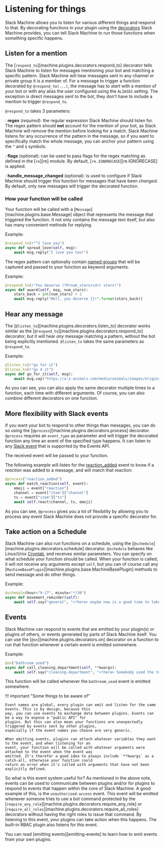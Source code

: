 # Listening for things

Slack Machine allows you to listen for various different things and respond to that. By decorating functions in your
plugin using the [decorators](../../api#decorators) Slack Machine provides, you can tell Slack Machine to run those
functions when something specific happens.

## Listen for a mention

The [`respond_to`][machine.plugins.decorators.respond_to] decorator tells Slack Machine to listen for messages
mentioning your bot and matching a specific pattern. Slack Machine will hear messages sent in any channel or private
group it is a member of. For a message to trigger a function decorated by `@respond_to(...)`, the message has to *start*
with a mention of your bot or with any alias the user configured using the `ALIASES` setting. The exception is direct
messages sent to the bot, they don't have to include a mention to trigger `@respond_to`.

`@respond_to` takes 3 parameters:

:   **regex** (_required_): the regular expression Slack Machine should listen for. The regex pattern should **not**
account for the mention of your bot, as Slack Machine will remove the mention before looking for a match. Slack Machine
listens for any occurrence of the pattern in the message, so if you want to specifically match the whole message, you
can anchor your pattern using the `^` and `$` symbols.

:   **flags** (optional): can be used to pass flags for the regex matching as defined in the [`re`][re] module. By
default, [`re.IGNORECASE`][re.IGNORECASE] is applied.

:   **handle_message_changed** (optional): is used to configure if Slack Machine should trigger this function for
messages that have been _changed_. By default, only _new_ messages will trigger the decorated function.

### How your function will be called

Your function will be called with a [`Message`][machine.plugins.base.Message] object that represents the message
that triggered the function. It not only contains the message text itself, but also has many convenient
methods for replying.

Example:

``` python
@respond_to(r"^I love you")
async def spread_love(self, msg):
    await msg.reply("I love you too!")
```

The regex pattern can optionally contain [named groups](http://www.regular-expressions.info/named.html)
that will be captured and passed to your function as keyword arguments.

Example:

``` python
@respond_to(r"You deserve (?P<num_stars>\d+) stars!")
async def award(self, msg, num_stars):
    stars_back = int(num_stars) + 1
    await msg.reply("Well, you deserve {}!".format(stars_back))
```

## Hear any message

The [`@listen_to`][machine.plugins.decorators.listen_to] decorator works similar as the
[`@respond_to`][machine.plugins.decorators.respond_to] decorator, but it will hear *any* message matching a pattern,
without the bot being explicitly mentioned. `@listen_to` takes the same parameters as `@respond_to`.

Example:

``` python
@listen_to(r"go for it")
@listen_to(r"go 4 it")
async def go_for_it(self, msg):
    await msg.say("https://a-z-animals.com/media/animals/images/original/gopher_2.jpg")
```

As you can see, you can also apply the same decorator multiple times to a function, each time with different arguments.
Of course, you can also combine different decorators on one function.

## More flexibility with Slack events

If you want your bot to respond to other things than messages, you can do so using the
[`@process`][machine.plugins.decorators.process] decorator. `@process` requires an `event_type` as parameter and will
trigger the decorated function any time an event of the specified type happens. It can listen to
any [Slack event](https://api.slack.com/events) that is supported by the Events API.

The received event will be passed to your function.

The following example will listen for the [reaction_added](https://api.slack.com/events/reaction_added) event to
know if a *reaction* was added to a message, and will match that reaction:

``` python
@process("reaction_added")
async def match_reaction(self, event):
    emoji = event["reaction"]
    channel = event["item"]["channel"]
    ts = event["item"]["ts"]
    await self.react(channel, ts, emoji)
```

As you can see, `@process` gives you a lot of flexibility by allowing you to process any event Slack Machine does not
provide a specific decorator for.

## Take action on a Schedule

Slack Machine can also run functions on a schedule, using the [`@schedule`][machine.plugins.decorators.schedule]
decorator. `@schedule` behaves like Linux/Unix [Crontab](http://www.adminschoice.com/crontab-quick-reference), and
receives similar parameters. You can specify on what schedule your function should be called. When your function is
called, it will not receive any arguments except `self`, but you can of course call any
[`MachineBasePlugin`][machine.plugins.base.MachineBasePlugin] methods to send message and do other things.

Example:

``` python
@schedule(hour="9-17", minute="*/30")
async def movement_reminder(self):
    await self.say("general", "<!here> maybe now is a good time to take a short walk!")
```

## Events

Slack Machine can respond to events that are emitted by your plugin(s) or plugins of others, or events generated by
parts of Slack Machine itself. You can use the [`@on`][machine.plugins.decorators.on] decorator on a function to run
that function whenever a certain event is emitted somewhere.

Example:

``` python
@on("bathroom_used")
async def call_cleaning_department(self, **kwargs):
    await self.say("cleaning-department", "<!here> Somebody used the toilet!")
```

This function will be called whenever the `bathroom_used` event is emitted somewhere.

!!! important "Some things to be aware of"

    Event names are global, every plugin can emit and listen for the same events. This is by design, because this
    way, you can use events to exchange data between plugins. Events can be a way to expose a "public API" for
    plugins. But this can also mean your functions are unexpectedly triggered by events sent by other plugins,
    especially if the event names you choose are very generic.

    When emitting events, plugins can attach whatever variables they want to the event, and when listening for an
    event, your function will be called with whatever arguments were attached to the event when the event was
    emitted. It's therefor a good idea to always include `**kwargs` as a catch-all, otherwise your function could
    return an error when it's called with arguments that have not been explicitly defined.

So what is this event system useful for? As mentioned in the above note, events can be used to communicate between
plugins and/or for plugins to respond to events that happen within the core of Slack Machine. A good example of this,
is the `unauthorized-access` event. This event will be emitted whenever someone tries to use a bot command protected
by the [`require_any_role`][machine.plugins.decorators.require_any_role] or
[`require_all_roles`][machine.plugins.decorators.require_all_roles] decorators without having the right roles to
issue that command. By listening to this event, your plugins can take action when this happens. The built-in RBAC
plugin also listens for this event.

You can read [emitting events][emitting-events] to learn how to emit events from your own plugins.
